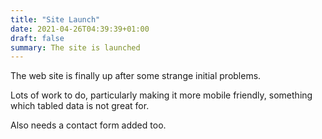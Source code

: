 ```yaml
---
title: "Site Launch"
date: 2021-04-26T04:39:39+01:00
draft: false
summary: The site is launched
---
```


The web site is finally up after some strange initial problems.

Lots of work to do, particularly making it more mobile friendly, something which tabled data is not great for.

Also needs a contact form added too.

